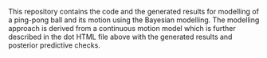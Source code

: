 This repository contains the code and the generated results for modelling of a ping-pong ball and its motion using the Bayesian modelling. 
The modelling approach is derived from a continuous motion model which is further described in the dot HTML file above with the generated results and posterior predictive checks.
